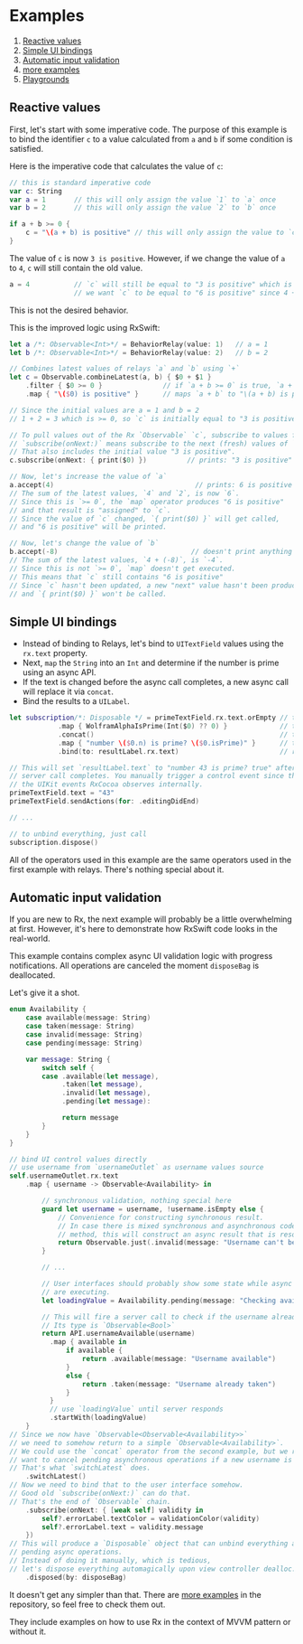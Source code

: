 Examples
========

1. [Reactive values](#reactive-values)
1. [Simple UI bindings](#simple-ui-bindings)
1. [Automatic input validation](#automatic-input-validation)
1. [more examples](../RxExample)
1. [Playgrounds](Playgrounds.md)

## Reactive values

First, let's start with some imperative code.
The purpose of this example is to bind the identifier `c` to a value calculated from `a` and `b` if some condition is satisfied.

Here is the imperative code that calculates the value of `c`:

```swift
// this is standard imperative code
var c: String
var a = 1       // this will only assign the value `1` to `a` once
var b = 2       // this will only assign the value `2` to `b` once

if a + b >= 0 {
    c = "\(a + b) is positive" // this will only assign the value to `c` once
}
```

The value of `c` is now `3 is positive`. However, if we change the value of `a` to `4`, `c` will still contain the old value.

```swift
a = 4           // `c` will still be equal to "3 is positive" which is not good
                // we want `c` to be equal to "6 is positive" since 4 + 2 = 6
```

This is not the desired behavior.

This is the improved logic using RxSwift:

```swift
let a /*: Observable<Int>*/ = BehaviorRelay(value: 1)   // a = 1
let b /*: Observable<Int>*/ = BehaviorRelay(value: 2)   // b = 2

// Combines latest values of relays `a` and `b` using `+`
let c = Observable.combineLatest(a, b) { $0 + $1 }
	.filter { $0 >= 0 }               // if `a + b >= 0` is true, `a + b` is passed to the map operator
	.map { "\($0) is positive" }      // maps `a + b` to "\(a + b) is positive"

// Since the initial values are a = 1 and b = 2
// 1 + 2 = 3 which is >= 0, so `c` is initially equal to "3 is positive"

// To pull values out of the Rx `Observable` `c`, subscribe to values from `c`.
// `subscribe(onNext:)` means subscribe to the next (fresh) values of `c`.
// That also includes the initial value "3 is positive".
c.subscribe(onNext: { print($0) })          // prints: "3 is positive"

// Now, let's increase the value of `a`
a.accept(4)                                   // prints: 6 is positive
// The sum of the latest values, `4` and `2`, is now `6`.
// Since this is `>= 0`, the `map` operator produces "6 is positive"
// and that result is "assigned" to `c`.
// Since the value of `c` changed, `{ print($0) }` will get called,
// and "6 is positive" will be printed.

// Now, let's change the value of `b`
b.accept(-8)                                 // doesn't print anything
// The sum of the latest values, `4 + (-8)`, is `-4`.
// Since this is not `>= 0`, `map` doesn't get executed.
// This means that `c` still contains "6 is positive"
// Since `c` hasn't been updated, a new "next" value hasn't been produced,
// and `{ print($0) }` won't be called.
```

## Simple UI bindings

* Instead of binding to Relays, let's bind to `UITextField` values using the `rx.text` property.
* Next, `map` the `String` into an `Int` and determine if the number is prime using an async API.
* If the text is changed before the async call completes, a new async call will replace it via `concat`.
* Bind the results to a `UILabel`.

```swift
let subscription/*: Disposable */ = primeTextField.rx.text.orEmpty // type is Observable<String>
            .map { WolframAlphaIsPrime(Int($0) ?? 0) }             // type is Observable<Observable<Prime>>
            .concat()                                              // type is Observable<Prime>
            .map { "number \($0.n) is prime? \($0.isPrime)" }      // type is Observable<String>
            .bind(to: resultLabel.rx.text)                         // return Disposable that can be used to unbind everything

// This will set `resultLabel.text` to "number 43 is prime? true" after
// server call completes. You manually trigger a control event since those are
// the UIKit events RxCocoa observes internally.
primeTextField.text = "43"
primeTextField.sendActions(for: .editingDidEnd)

// ...

// to unbind everything, just call
subscription.dispose()
```

All of the operators used in this example are the same operators used in the first example with relays. There's nothing special about it.

## Automatic input validation

If you are new to Rx, the next example will probably be a little overwhelming at first. However, it's here to demonstrate how RxSwift code looks in the real-world.

This example contains complex async UI validation logic with progress notifications.
All operations are canceled the moment `disposeBag` is deallocated.

Let's give it a shot.

```swift
enum Availability {
    case available(message: String)
    case taken(message: String)
    case invalid(message: String)
    case pending(message: String)

    var message: String {
        switch self {
        case .available(let message),
             .taken(let message),
             .invalid(let message),
             .pending(let message): 

             return message
        }
    }
}

// bind UI control values directly
// use username from `usernameOutlet` as username values source
self.usernameOutlet.rx.text
    .map { username -> Observable<Availability> in

        // synchronous validation, nothing special here
        guard let username = username, !username.isEmpty else {
            // Convenience for constructing synchronous result.
            // In case there is mixed synchronous and asynchronous code inside the same
            // method, this will construct an async result that is resolved immediately.
            return Observable.just(.invalid(message: "Username can't be empty."))
        }

        // ...

        // User interfaces should probably show some state while async operations
        // are executing.
        let loadingValue = Availability.pending(message: "Checking availability ...")

        // This will fire a server call to check if the username already exists.
        // Its type is `Observable<Bool>`
        return API.usernameAvailable(username)
          .map { available in
              if available {
                  return .available(message: "Username available")
              }
              else {
                  return .taken(message: "Username already taken")
              }
          }
          // use `loadingValue` until server responds
          .startWith(loadingValue)
    }
// Since we now have `Observable<Observable<Availability>>`
// we need to somehow return to a simple `Observable<Availability>`.
// We could use the `concat` operator from the second example, but we really
// want to cancel pending asynchronous operations if a new username is provided.
// That's what `switchLatest` does.
    .switchLatest()
// Now we need to bind that to the user interface somehow.
// Good old `subscribe(onNext:)` can do that.
// That's the end of `Observable` chain.
    .subscribe(onNext: { [weak self] validity in
        self?.errorLabel.textColor = validationColor(validity)
        self?.errorLabel.text = validity.message
    })
// This will produce a `Disposable` object that can unbind everything and cancel
// pending async operations.
// Instead of doing it manually, which is tedious,
// let's dispose everything automagically upon view controller dealloc.
    .disposed(by: disposeBag)
```

It doesn't get any simpler than that. There are [more examples](../RxExample) in the repository, so feel free to check them out.

They include examples on how to use Rx in the context of MVVM pattern or without it.
